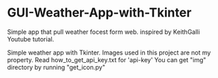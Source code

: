 # GUI-Weather-App-with-Tkinter
Simple app that pull weather focest form web.
inspired by KeithGalli Youtube tutorial.

Simple weather app with Tkinter.
Images used in this project are not my property.
Read how_to_get_api_key.txt for 'api-key'
You can get "img" directory by running "get_icon.py"
